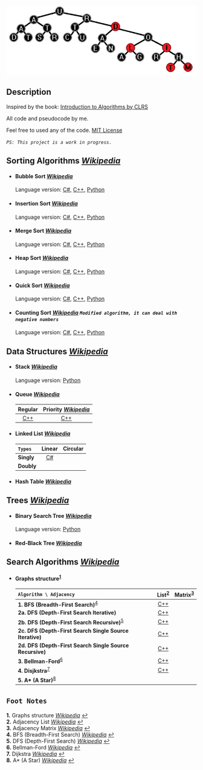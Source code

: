 ﻿![Title](Title.png)
## Description
Inspired by the book: [Introduction to Algorithms by CLRS](https://en.wikipedia.org/wiki/Introduction_to_Algorithms)

All code and pseudocode by me.

Feel free to used any of the code. [MIT License](https://github.com/GrisWoldDiablo/Data-Structure-and-Algorithm/blob/master/LICENSE)

*`PS: This project is a work in progress.`*
## Sorting Algorithms *[Wikipedia](https://en.wikipedia.org/wiki/Sorting_algorithm)*
- #### Bubble Sort *[Wikipedia](https://en.wikipedia.org/wiki/Bubble_sort)*
	 Language version: [C#](https://github.com/GrisWoldDiablo/Data-Structure-and-Algorithm/blob/master/C%20Sharp/Bubble%20Sort/Bubble%20Sort/Program.cs), [C++](https://github.com/GrisWoldDiablo/Data-Structure-and-Algorithm/blob/master/C%20Plus%20Plus/Bubble%20Sort/Bubble%20Sort/Bubble%20Sort.cpp), [Python](https://github.com/GrisWoldDiablo/Data-Structure-and-Algorithm/blob/master/Python/Bubble%20Sort/Bubble%20Sort/Bubble_Sort.py)
- #### Insertion Sort *[Wikipedia](https://en.wikipedia.org/wiki/Insertion_sort)*
	Language version: [C#](https://github.com/GrisWoldDiablo/Data-Structure-and-Algorithm/blob/master/C%20Sharp/Insertion%20Sort/Insertion%20Sort/Program.cs), [C++](https://github.com/GrisWoldDiablo/Data-Structure-and-Algorithm/blob/master/C%20Plus%20Plus/Insertion%20Sort/Insertion%20Sort/Insertion%20Sort.cpp), [Python](https://github.com/GrisWoldDiablo/Data-Structure-and-Algorithm/blob/master/Python/Insertion%20Sort/Insertion%20Sort/Insertion_Sort.py)
- #### Merge Sort *[Wikipedia](https://en.wikipedia.org/wiki/Merge_sort)*
	Language version: [C#](https://github.com/GrisWoldDiablo/Data-Structure-and-Algorithm/blob/master/C%20Sharp/Merge%20Sort/Merge%20Sort/Program.cs), [C++](https://github.com/GrisWoldDiablo/Data-Structure-and-Algorithm/blob/master/C%20Plus%20Plus/Merge%20Sort/Merge%20Sort/Merge%20Sort.cpp), [Python](https://github.com/GrisWoldDiablo/Data-Structure-and-Algorithm/blob/master/Python/Merge%20Sort/Merge%20Sort/Merge_Sort.py)
- #### Heap Sort *[Wikipedia](https://en.wikipedia.org/wiki/Heapsort)*
	Language version: [C#](https://github.com/GrisWoldDiablo/Data-Structure-and-Algorithm/blob/master/C%20Sharp/Heap%20Sort/Heap%20Sort/Program.cs), [C++](https://github.com/GrisWoldDiablo/Data-Structure-and-Algorithm/blob/master/C%20Plus%20Plus/Heap%20Sort/Heap%20Sort/Heap%20Sort.cpp), [Python](https://github.com/GrisWoldDiablo/Data-Structure-and-Algorithm/blob/master/Python/Heap%20Sort/Heap%20Sort/Heap_Sort.py)
- #### Quick Sort *[Wikipedia](https://en.wikipedia.org/wiki/Quicksort)*
	Language version: [C#](https://github.com/GrisWoldDiablo/Data-Structure-and-Algorithm/blob/master/C%20Sharp/Quick%20Sort/Quick%20Sort/Program.cs), [C++](https://github.com/GrisWoldDiablo/Data-Structure-and-Algorithm/blob/master/C%20Plus%20Plus/Quick%20Sort/Quick%20Sort/Quick%20Sort.cpp), [Python](https://github.com/GrisWoldDiablo/Data-Structure-and-Algorithm/blob/master/Python/Quick%20Sort/Quick%20Sort/Quick_Sort.py)
- #### Counting Sort *[Wikipedia](https://en.wikipedia.org/wiki/Counting_sort)* *`Modified algorithm, it can deal with negative numbers`*
	Language version: [C#](https://github.com/GrisWoldDiablo/Data-Structure-and-Algorithm/blob/master/C%20Sharp/Counting%20Sort/Counting%20Sort/Program.cs), [C++](https://github.com/GrisWoldDiablo/Data-Structure-and-Algorithm/blob/master/C%20Plus%20Plus/Counting%20Sort/Counting%20Sort/Counting%20Sort.cpp), [Python](https://github.com/GrisWoldDiablo/Data-Structure-and-Algorithm/blob/master/Python/Counting%20Sort/Counting%20Sort/Counting_Sort.py)
## Data Structures *[Wikipedia](https://en.wikipedia.org/wiki/Data_structure)*
- #### Stack *[Wikipedia](https://en.wikipedia.org/wiki/Stack_(abstract_data_type))*
	Language version: [Python](https://github.com/GrisWoldDiablo/Data-Structure-and-Algorithm/blob/master/Python/Stack/Stack/TheStack.py)
- #### Queue *[Wikipedia](https://en.wikipedia.org/wiki/Queue_(abstract_data_type))*

	|Regular|Priority *[Wikipedia](https://en.wikipedia.org/wiki/Priority_queue)*|
	|:---:|:---:|
	| [C++](https://github.com/GrisWoldDiablo/Data-Structure-and-Algorithm/blob/master/C%20Plus%20Plus/Queue/Queue/TheQueue.h) | [C++](https://github.com/GrisWoldDiablo/Data-Structure-and-Algorithm/blob/master/C%20Plus%20Plus/Priority%20Queue/PriorityQueue/ThePriorityQueue.h) |
- #### Linked List *[Wikipedia](https://en.wikipedia.org/wiki/Linked_list)*

	| `Types` | Linear | Circular |
	|:---|:---:|:---:|
	| **Singly** | [C#](https://github.com/GrisWoldDiablo/Data-Structure-and-Algorithm/blob/master/C%20Sharp/Linked%20List/Linked%20List/TheSinglyLinearLinkedList.cs) |  |
	| **Doubly** |  |  |
- #### Hash Table *[Wikipedia](https://en.wikipedia.org/wiki/Hash_table)*
## Trees *[Wikipedia](https://en.wikipedia.org/wiki/Tree_(data_structure))*
- #### Binary Search Tree *[Wikipedia](https://en.wikipedia.org/wiki/Binary_search_tree)*
	Language version: [Python](https://github.com/GrisWoldDiablo/Data-Structure-and-Algorithm/blob/master/Python/Tree/Tree/TheBinarySearchTree.py)
- #### Red-Black Tree *[Wikipedia](https://en.wikipedia.org/wiki/Red%E2%80%93black_tree)*
## Search Algorithms *[Wikipedia](https://en.wikipedia.org/wiki/Search_algorithm)*
- #### Graphs structure<sup id="a1">[1](#f1)</sup>

	|`Algorithm \ Adjacency` | List<sup id="a2">[2](#f2)</sup> | Matrix<sup id="a3">[3](#f3)</sup> |
	|:---|:---:|:---:|
	|**1. BFS (Breadth-First Search)**<sup id="a4">[4](#f4)</sup>|[C++](https://github.com/GrisWoldDiablo/Data-Structure-and-Algorithm/blob/6c585efcb86b4753ab16b51e44033464a3b37607/C%20Plus%20Plus/Graph/Graph/ListGraph.h#L124)||
	|**2a. DFS (Depth-First Search Iterative)**|[C++](https://github.com/GrisWoldDiablo/Data-Structure-and-Algorithm/blob/6c585efcb86b4753ab16b51e44033464a3b37607/C%20Plus%20Plus/Graph/Graph/ListGraph.h#L325)||
	|**2b. DFS (Depth-First Search Recursive)**<sup id="a5">[5](#f5)</sup>|[C++](https://github.com/GrisWoldDiablo/Data-Structure-and-Algorithm/blob/6c585efcb86b4753ab16b51e44033464a3b37607/C%20Plus%20Plus/Graph/Graph/ListGraph.h#L194)||
	|**2c. DFS (Depth-First Search Single Source Iterative)**|[C++](https://github.com/GrisWoldDiablo/Data-Structure-and-Algorithm/blob/6c585efcb86b4753ab16b51e44033464a3b37607/C%20Plus%20Plus/Graph/Graph/ListGraph.h#L410)||
	|**2d. DFS (Depth-First Search Single Source Recursive)**|[C++](https://github.com/GrisWoldDiablo/Data-Structure-and-Algorithm/blob/6c585efcb86b4753ab16b51e44033464a3b37607/C%20Plus%20Plus/Graph/Graph/ListGraph.h#L229)||
	|**3. Bellman-Ford**<sup id="a6">[6](#f6)</sup>|[C++](https://github.com/GrisWoldDiablo/Data-Structure-and-Algorithm/blob/055831988f786fb7ef58a207a284f1c9593965e7/C%20Plus%20Plus/Graph/Graph/ListGraph.h#L502)||
	|**4. Disjkstra**<sup id="a7">[7](#f7)</sup>|[C++](https://github.com/GrisWoldDiablo/Data-Structure-and-Algorithm/blob/055831988f786fb7ef58a207a284f1c9593965e7/C%20Plus%20Plus/Graph/Graph/ListGraph.h#L603)||
	|**5. A\* (A Star)**<sup id="a8">[8](#f8)</sup>|||

## `Foot Notes`
<b id="f1">1.</b> Graphs structure *[Wikipedia](https://en.wikipedia.org/wiki/Graph_(abstract_data_type))* [↩](#a1)  
<b id="f2">2.</b> Adjacency List *[Wikipedia](https://en.wikipedia.org/wiki/Adjacency_list)* [↩](#a2)  
<b id="f3">3.</b> Adjacency Matrix *[Wikipedia](https://en.wikipedia.org/wiki/Adjacency_matrix)* [↩](#a3)  
<b id="f4">4.</b> BFS (Breadth-First Search) *[Wikipedia](https://en.wikipedia.org/wiki/Breadth-first_search)* [↩](#a4)  
<b id="f5">5.</b> DFS (Depth-First Search) *[Wikipedia](https://en.wikipedia.org/wiki/Depth-first_search)* [↩](#a5)  
<b id="f6">6.</b> Bellman-Ford *[Wikipedia](https://en.wikipedia.org/wiki/Bellman%E2%80%93Ford_algorithm)* [↩](#a6)  
<b id="f7">7.</b> Dijkstra *[Wikipedia](https://en.wikipedia.org/wiki/Dijkstra%27s_algorithm)* [↩](#a7)  
<b id="f8">8.</b> A* (A Star) *[Wikipedia](https://en.wikipedia.org/wiki/A*_search_algorithm)* [↩](#a8)  
